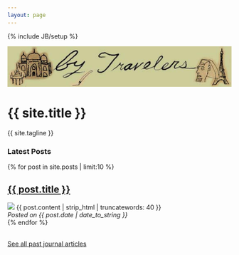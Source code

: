 ```yaml
---
layout: page
---
```

{% include JB/setup %}

<img src="/assets/images/bytravelers_banner.jpg">

<div class="hero-unit">

<h1>{{ site.title }}</h1>
{{ site.tagline }}

</div>

<div class="container-fluid">
<div class="row-fluid">
<div class="span12">

<h3>Latest Posts</h3>

{% for post in site.posts | limit:10 %}
<a href="{{ BASE_PATH }}{{ post.url }}"><h2> {{ post.title }} </h2></a>
<img src="/assets/images/{{ post.image }}">
{{ post.content | strip_html | truncatewords: 40 }}
<br/>
<em>Posted on {{ post.date | date_to_string }}</em>
<br/>
{% endfor %}
<br/>
<br/>

<a href="/archive.html">See all past journal articles</a>

</div>
</div>
</div>



